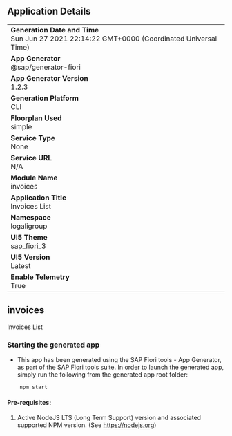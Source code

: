 ## Application Details
|               |
| ------------- |
|**Generation Date and Time**<br>Sun Jun 27 2021 22:14:22 GMT+0000 (Coordinated Universal Time)|
|**App Generator**<br>@sap/generator-fiori|
|**App Generator Version**<br>1.2.3|
|**Generation Platform**<br>CLI|
|**Floorplan Used**<br>simple|
|**Service Type**<br>None|
|**Service URL**<br>N/A
|**Module Name**<br>invoices|
|**Application Title**<br>Invoices List|
|**Namespace**<br>logaligroup|
|**UI5 Theme**<br>sap_fiori_3|
|**UI5 Version**<br>Latest|
|**Enable Telemetry**<br>True|

## invoices

Invoices List

### Starting the generated app

-   This app has been generated using the SAP Fiori tools - App Generator, as part of the SAP Fiori tools suite.  In order to launch the generated app, simply run the following from the generated app root folder:

```
    npm start
```

#### Pre-requisites:

1. Active NodeJS LTS (Long Term Support) version and associated supported NPM version.  (See https://nodejs.org)


